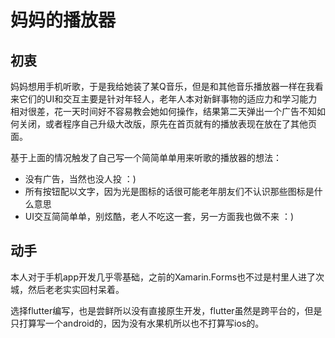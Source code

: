 # 妈妈的播放器

## 初衷

妈妈想用手机听歌，于是我给她装了某Q音乐，但是和其他音乐播放器一样在我看来它们的UI和交互主要是针对年轻人，老年人本对新鲜事物的适应力和学习能力相对很差，花一天时间好不容易教会她如何操作，结果第二天弹出一个广告不知如何关闭，或者程序自己升级大改版，原先在首页就有的播放表现在放在了其他页面。

基于上面的情况触发了自己写一个简简单单用来听歌的播放器的想法：
- 没有广告，当然也没人投 ：)
- 所有按钮配以文字，因为光是图标的话很可能老年朋友们不认识那些图标是什么意思
- UI交互简简单单，别炫酷，老人不吃这一套，另一方面我也做不来 ：)


## 动手
本人对于手机app开发几乎零基础，之前的Xamarin.Forms也不过是村里人进了次城，然后老老实实回村呆着。

选择flutter编写，也是尝鲜所以没有直接原生开发，flutter虽然是跨平台的，但是只打算写一个android的，因为没有水果机所以也不打算写ios的。
